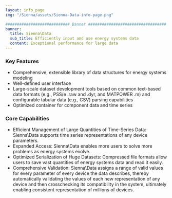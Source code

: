 ```yaml
---
layout: info_page
img: "/Sienna/assets/Sienna-Data-info-page.png"

############################ Banner ##################################
banner:
  title: Sienna\Data
  sub_title: Efficiently input and use energy systems data
  content: Exceptional performance for large data
---
```


### Key Features

- Comprehensive, extensible library of data structures for energy systems modeling
- Well-defined user interface
- Large-scale dataset development tools based on common text-based data formats (e.g., PSS/e .raw and .dyr, and MATPOWER .m) and configurable tabular data (e.g., CSV)
parsing capabilities
- Optimized container for component data and time series

### Core Capabilities

- Efficient Management of Large Quantities of Time-Series Data: Sienna\Data supports time series representations of any device parameters.
- Expanded Access: Sienna\Data enables more users to solve more problems as energy systems evolve.
- Optimized Serialization of Huge Datasets: Compressed file formats allow users to save vast quantities of energy systems data and read it easily.
- Comprehensive Validation: Sienna\Data assigns a range of valid values for every parameter of every device the data describes, thereby automatically validating the values of each new representation of any device and then crosschecking its compatibility in the system, ultimately enabling consistent representation of millions of devices.